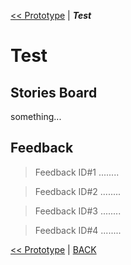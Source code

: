 [<< Prototype](Prototype.md) | ***Test*** 
#  Test 
## Stories Board

something...

## Feedback

> Feedback ID#1 ........

> Feedback ID#2 ........

> Feedback ID#3 ........

> Feedback ID#4 ........



[<< Prototype](Prototype.md) | [BACK](README.md)
